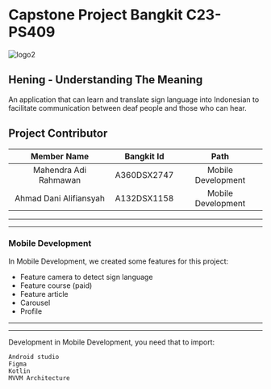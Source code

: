 # Capstone Project Bangkit C23-PS409
![logo2](https://github.com/mahendra581/BANGKIT-2023-HENING/assets/125616401/935f9b3f-cab3-4833-bf51-ee73d95e31b3)

Hening - Understanding The Meaning
--
An application that can learn and translate sign language into Indonesian to facilitate communication between deaf people and those who can hear.

Project Contributor
--

| Member Name | Bangkit Id    | Path    |
| :---:   | :---: | :---: |
| Mahendra Adi Rahmawan | A360DSX2747   | Mobile Development   |
| Ahmad Dani Alifiansyah | A132DSX1158   | Mobile Development   |

<hr> <hr>

### Mobile Development
In Mobile Development, we created some features for this project:
- Feature camera to detect sign language
- Feature course (paid)
- Feature article
- Carousel
- Profile

<hr> <hr>

Development in Mobile Development, you need that to import:

```
Android studio
Figma
Kotlin
MVVM Architecture
```
